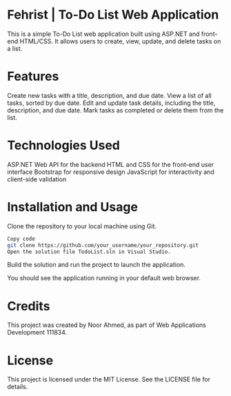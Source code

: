 # Fehrist | To-Do List Web Application
This is a simple To-Do List web application built using ASP.NET and front-end HTML/CSS. It allows users to create, view, update, and delete tasks on a list.

# Features
Create new tasks with a title, description, and due date.
View a list of all tasks, sorted by due date.
Edit and update task details, including the title, description, and due date.
Mark tasks as completed or delete them from the list.
# Technologies Used
ASP.NET Web API for the backend
HTML and CSS for the front-end user interface
Bootstrap for responsive design
JavaScript for interactivity and client-side validation
# Installation and Usage
Clone the repository to your local machine using Git.
``` bash
Copy code
git clone https://github.com/your_username/your_repository.git
Open the solution file TodoList.sln in Visual Studio.
```
Build the solution and run the project to launch the application.

You should see the application running in your default web browser.

# Credits
This project was created by Noor Ahmed, as part of Web Applications Development 111834. 

# License
This project is licensed under the MIT License. See the LICENSE file for details.
